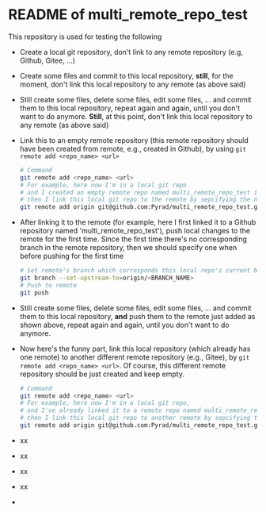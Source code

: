 # README of multi_remote_repo_test

This repository is used for testing the following

- Create a local git repository, don't link to any remote repository (e.g, Github, Gitee, ...)

- Create some files and commit to this local repository, **still**, for the moment, don't link this local repository to any remote (as above said)

- Still create some files, delete some files, edit some files, ... and commit them to this local repository, repeat again and again, until you don't want to do anymore. **Still**, at this point, don't link this local repository to any remote (as above said)

- Link this to an empty remote repository (this remote repository should have been created from remote, e.g., created in Github), by using `git remote add <repo_name> <url>`

  ```sh
  # Command
  git remote add <repo_name> <url>
  # For example, here now I'm in a local git repo
  # and I created an empty remote repo named multi_remote_repo_test in Github,
  # then I link this local git repo to the remote by sepcifying the name and its URL
  git remote add origin git@github.com:Pyrad/multi_remote_repo_test.git
  ```

- After linking it to the remote (for example, here I first linked it to a Github repository named 'multi_remote_repo_test'), push local changes to the remote for the first time. 
  Since the first time there's no corresponding branch in the remote repository, then we should specify one when before pushing for the first time

  ```sh
  # Set remote's branch which corresponds this local repo's current branch
  git branch --set-upstream-to=origin/<BRANCH_NAME>
  # Push to remote
  git push
  ```

  

- Still create some files, delete some files, edit some files, ... and commit them to this local repository, **and** push them to the remote just added as shown above, repeat again and again, until you don't want to do anymore.

- Now here's the funny part, link this local repository (which already has one remote) to another different   remote repository (e.g., Gitee), by `git remote add <repo_name> <url>`. Of course, this different remote repository should be just created and keep empty.

  ```sh
  # Command
  git remote add <repo_name> <url>
  # For example, here now I'm in a local git repo,
  # and I've already linked it to a remote repo named multi_remote_repo_test in Github,
  # then I link this local git repo to another remote by sepcifying the name and its URL
  git remote add origin git@github.com:Pyrad/multi_remote_repo_test.git
  ```

  

- xx

- xx

- xx

- xx

- 